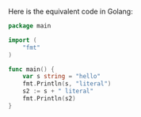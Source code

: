 Here is the equivalent code in Golang:

```go
package main

import (
	"fmt"
)

func main() {
	var s string = "hello"
	fmt.Println(s, "literal")
	s2 := s + " literal"
	fmt.Println(s2)
}
```
